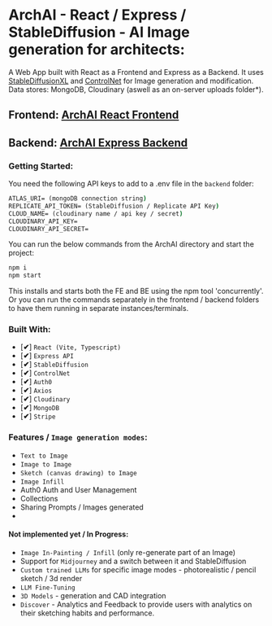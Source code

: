 # ArchAI - React / Express / StableDiffusion - AI Image generation for architects:
A Web App built with React as a Frontend and Express as a Backend. It uses [StableDiffusionXL](https://replicate.com/stability-ai/sdxl) and [ControlNet](https://replicate.com/collections/control-net) for Image generation and modification. Data stores: MongoDB, Cloudinary (aswell as an on-server uploads folder*).


## Frontend: [ArchAI React Frontend](https://github.com/ivaaak/ArchAI/tree/main/frontend)
## Backend: [ArchAI Express Backend](https://github.com/ivaaak/ArchAI/tree/main/backend)

### Getting Started:
You need the following API keys to add to a .env file in the `backend` folder:
```cmd
ATLAS_URI= (mongoDB connection string)
REPLICATE_API_TOKEN= (StableDiffusion / Replicate API Key)
CLOUD_NAME= (cloudinary name / api key / secret)
CLOUDINARY_API_KEY=
CLOUDINARY_API_SECRET=
```

You can run the below commands from the ArchAI directory and start the project:
```cmd
npm i
npm start
```
This installs and starts both the FE and BE using the npm tool 'concurrently'. Or you can run the commands separately in the frontend / backend folders to have them running in separate instances/terminals.

### Built With:
-  [**✔**]  `React (Vite, Typescript)`
-  [**✔**]  `Express API`
- [**✔**]  `StableDiffusion`
-  [**✔**]  `ControlNet`
-  [**✔**]  `Auth0`
-  [**✔**]  `Axios`
-  [**✔**]  `Cloudinary`
-  [**✔**]  `MongoDB`
-  [**✔**]  `Stripe`

### Features / `Image generation modes`:
- `Text to Image`
- `Image to Image`
- `Sketch (canvas drawing) to Image`
- `Image Infill`
- Auth0 Auth and User Management
- Collections
- Sharing Prompts / Images generated
- 

#### Not implemented yet / In Progress:
- `Image In-Painting / Infill` (only re-generate part of an Image)
-  Support for `Midjourney` and a switch between it and StableDiffusion
- `Custom trained LLMs` for specific image modes - photorealistic / pencil sketch / 3d render
- `LLM Fine-Tuning`
- `3D Models` - generation and CAD integration
- `Discover` - Analytics and Feedback to provide users with analytics on their sketching habits and performance.
  
